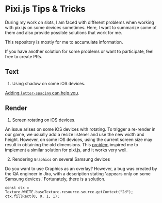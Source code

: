 # Pixi.js Tips & Tricks

During my work on slots, I am faced with different problems when working with pixi.js on some devices sometimes. Here, I want to summarize some of them and also provide possible solutions that work for me.

This repository is mostly for me to accumulate information.

If you have another solution for some problems or want to participate, feel free to create PRs.

## Text

1. Using shadow on some iOS devices.

[Adding `letter-spacing` can help you](https://github.com/pixijs/pixijs/issues/6817).

## Render

1. Screen rotating on iOS devices.

An issue arises on some iOS devices with rotating.
To trigger a re-render in our game, we usually add a resize listener and use the new width and height.
However, on some iOS devices, using the current screen size may result in obtaining the old dimensions.
This [problem](https://discourse.elm-lang.org/t/incorrect-onresize-window-dimensions-in-some-browsers-on-ios/7232) inspired me to implement a similar solution for pixi.js, and it works very well.

2. Rendering `Graphics` on several Samsung devices

Do you want to use Graphics as an overlay? However, a bug was created by the QA engineer in Jira, with a description stating 'appears only on some Samsung devices.' Fortunately, there is a [solution](https://github.com/pixijs/pixijs/issues/8315).

```
const ctx = Texture.WHITE.baseTexture.resource.source.getContext("2d");
ctx.fillRect(0, 0, 1, 1);
```

